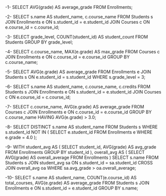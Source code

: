 -1-
SELECT AVG(grade) AS average_grade
FROM Enrollments;

-2-
SELECT s.name AS student_name, c.course_name
FROM Students s
JOIN Enrollments e ON s.student_id = e.student_id
JOIN Courses c ON e.course_id = c.course_id;

-3-
SELECT grade_level, COUNT(student_id) AS student_count
FROM Students
GROUP BY grade_level;

-4-
SELECT c.course_name, MAX(e.grade) AS max_grade
FROM Courses c
JOIN Enrollments e ON c.course_id = e.course_id
GROUP BY c.course_name;

-5-
SELECT AVG(e.grade) AS average_grade
FROM Enrollments e
JOIN Students s ON e.student_id = s.student_id
WHERE s.grade_level = 3;

-6-
SELECT s.name AS student_name, c.course_name, c.credits
FROM Students s
JOIN Enrollments e ON s.student_id = e.student_id
JOIN Courses c ON e.course_id = c.course_id;

-7-
SELECT c.course_name, AVG(e.grade) AS average_grade
FROM Courses c
JOIN Enrollments e ON c.course_id = e.course_id
GROUP BY c.course_name
HAVING AVG(e.grade) > 3.0;

-8-
SELECT DISTINCT s.name AS student_name
FROM Students s
WHERE s.student_id NOT IN (
    SELECT e.student_id
    FROM Enrollments e
    WHERE e.grade = 4.0
);



-9-
WITH student_avg AS (
    SELECT student_id, AVG(grade) AS avg_grade
    FROM Enrollments
    GROUP BY student_id
),
overall_avg AS (
    SELECT AVG(grade) AS overall_average
    FROM Enrollments
)
SELECT s.name
FROM Students s
JOIN student_avg sa ON s.student_id = sa.student_id
CROSS JOIN overall_avg oa
WHERE sa.avg_grade > oa.overall_average;



-10-
SELECT s.name AS student_name, COUNT(e.course_id) AS total_courses, AVG(e.grade) AS average_grade
FROM Students s
JOIN Enrollments e ON s.student_id = e.student_id
GROUP BY s.name;
